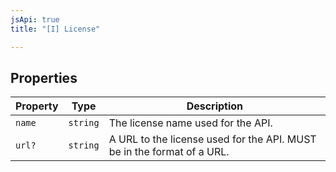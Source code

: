```yaml
---
jsApi: true
title: "[I] License"

---
```

## Properties

| Property | Type | Description |
| ------ | ------ | ------ |
| `name` | `string` | The license name used for the API. |
| `url?` | `string` | A URL to the license used for the API. MUST be in the format of a URL. |
